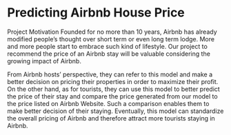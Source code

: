 # Predicting Airbnb House Price

Project Motivation
Founded for no more than 10 years, Airbnb has already modified people’s thought over short term or even long term lodge. More and more people start to embrace such kind of lifestyle. Our project to recommend the price of an Airbnb stay will be valuable considering the growing impact of Airbnb.

From Airbnb hosts’ perspective, they can refer to this model and make a better decision on pricing their properties in order to maximize their profit. On the other hand, as for tourists, they can use this model to better predict the price of their stay and compare the price generated from our model to the price listed on Airbnb Website. Such a comparison enables them to make better decision of their staying. Eventually, this model can standardize the overall pricing of Airbnb and therefore attract more tourists staying in Airbnb. 

